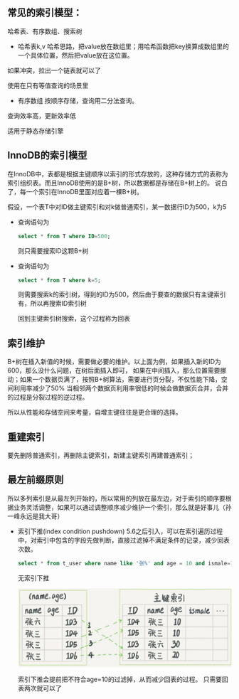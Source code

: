 ## 常见的索引模型：
哈希表、有序数组、搜索树

- 哈希表k,v
哈希思路，把value放在数组里；用哈希函数把key换算成数组里的一个具体位置，然后把value放在这位置。

如果冲突，拉出一个链表就可以了

使用在只有等值查询的场景里

- 有序数组
按顺序存储，查询用二分法查询。

查询效率高，更新效率低

适用于静态存储引擎

## InnoDB的索引模型
在InnoDB中，表都是根据主键顺序以索引的形式存放的，这种存储方式的表称为索引组织表。而且InnoDB使用的是B+树，所以数据都是存储在B+树上的。
说白了，每一个索引在InnoDB里面对应着一棵B+树。

假设，一个表T中对ID做主键索引和对k做普通索引，某一数据行ID为500，k为5

- 查询语句为

    ```sql
    select * from T where ID=500;
    ```
    则只需要搜索ID这颗B+树
- 查询语句为

    ```sql
    select * from T where k=5;
    ```
    则需要搜索k的索引树，得到的ID为500，然后由于要查的数据只有主键索引有，所以再搜索ID索引树

    回到主键索引树搜索，这个过程称为回表

## 索引维护
B+树在插入新值的时候，需要做必要的维护。以上面为例，如果插入新的ID为600，那么没什么问题，在树后面插入即可，
如果在中间插入，那么位置需要挪动；如果一个数据页满了，按照B+树算法，需要进行页分裂，不仅性能下降，空间利用率减少了50%
当相邻两个数据页利用率很低的时候会做数据页合并，合并的过程是分裂过程的逆过程。

所以从性能和存储空间来考量，自增主键往往是更合理的选择。

## 重建索引
要先删除普通索引，再删除主键索引，新建主键索引再建普通索引；


## 最左前缀原则
所以多列索引是从最左列开始的，所以常用的列放在最左边，对于索引的顺序要根据业务灵活调整，如果可以通过调整顺序减少维护一个索引，那么就是好事儿（孙一峰永远是我大哥）

- 索引下推(index condition pushdown)
    5.6之后引入，可以在索引遍历过程中，对索引中包含的字段先做判断，直接过滤掉不满足条件的记录，减少回表次数。

    ```sql
    select * from t_user where name like '张%' and age = 10 and ismale=1;
    ```

    无索引下推

    ![](../../pics/suoyinxiatui.png)

    索引下推会提前把不符合age=10的过滤掉，从而减少回表的过程。
    只需要回表两次就可以了

